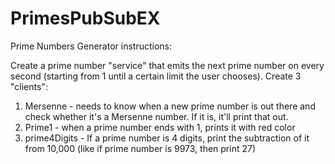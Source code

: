 # PrimesPubSubEX
Prime Numbers Generator instructions:

Create a prime number "service" that emits the next prime number on every second (starting from 1 until a certain limit the user chooses).
Create 3 "clients": 
1. Mersenne - needs to know when a new prime number is out there and check whether it's a Mersenne number. If it is, it'll print that out.
2. Prime1 - when a prime number ends with 1, prints it with red color
3. prime4Digits - If a prime number is 4 digits, print the subtraction of it from 10,000 (like if prime number is 9973, then print 27)
